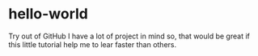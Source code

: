 # hello-world
Try out of GitHub
I have a lot of project in mind so, that would be great if this 
little tutorial help me to lear faster than others.
